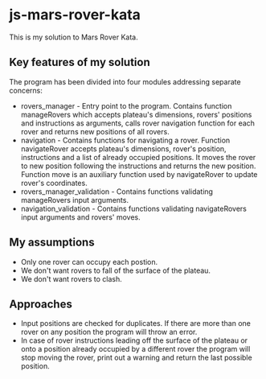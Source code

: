# js-mars-rover-kata

This is my solution to Mars Rover Kata. 

##  Key features of my solution

The program has been divided into four modules addressing separate concerns: 
* rovers_manager - Entry point to the program. Contains function manageRovers which accepts plateau's dimensions, rovers' positions and instructions as arguments, calls rover navigation function for each rover and returns new positions of all rovers.
* navigation - Contains functions for navigating a rover. Function navigateRover accepts plateau's dimensions, rover's position, instructions and a list of already occupied positions. It moves the rover to new position following the instructions and returns the new position. Function move is an auxiliary function used by navigateRover to update rover's coordinates.
* rovers_manager_validation - Contains functions validating manageRovers input arguments.
* navigation_validation - Contains functions validating navigateRovers input arguments and rovers' moves.

## My assumptions
* Only one rover can occupy each postion.
* We don't want rovers to fall of the surface of the plateau.
* We don't want rovers to clash.

## Approaches
* Input positions are checked for duplicates. If there are more than one rover on any position the program will throw an error.
* In case of rover instructions leading off the surface of the plateau or onto a position already occupied by a different rover the program will stop moving the rover, print out a warning and return the last possible position.
